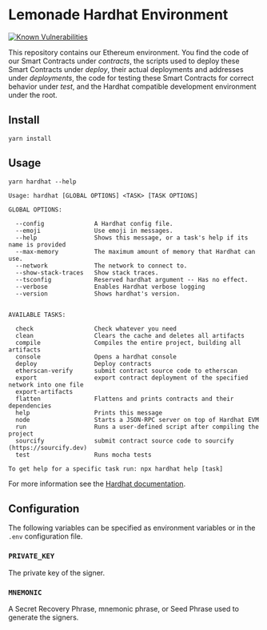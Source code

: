 # Lemonade Hardhat Environment
[![Known Vulnerabilities](https://snyk.io/test/github/lemonadesocial/lemonade-hardhat-environment/badge.svg)](https://snyk.io/test/github/lemonadesocial/lemonade-hardhat-environment)

This repository contains our Ethereum environment. You find the code of our Smart Contracts under *contracts*, the scripts used to deploy these Smart Contracts under *deploy*, their actual deployments and addresses under *deployments*, the code for testing these Smart Contracts for correct behavior under *test*, and the Hardhat compatible development environment under the root.

## Install

```shell
yarn install
```

## Usage

```shell
yarn hardhat --help
```

```
Usage: hardhat [GLOBAL OPTIONS] <TASK> [TASK OPTIONS]

GLOBAL OPTIONS:

  --config              A Hardhat config file.
  --emoji               Use emoji in messages.
  --help                Shows this message, or a task's help if its name is provided
  --max-memory          The maximum amount of memory that Hardhat can use.
  --network             The network to connect to.
  --show-stack-traces   Show stack traces.
  --tsconfig            Reserved hardhat argument -- Has no effect.
  --verbose             Enables Hardhat verbose logging
  --version             Shows hardhat's version.


AVAILABLE TASKS:

  check                 Check whatever you need
  clean                 Clears the cache and deletes all artifacts
  compile               Compiles the entire project, building all artifacts
  console               Opens a hardhat console
  deploy                Deploy contracts
  etherscan-verify      submit contract source code to etherscan
  export                export contract deployment of the specified network into one file
  export-artifacts
  flatten               Flattens and prints contracts and their dependencies
  help                  Prints this message
  node                  Starts a JSON-RPC server on top of Hardhat EVM
  run                   Runs a user-defined script after compiling the project
  sourcify              submit contract source code to sourcify (https://sourcify.dev)
  test                  Runs mocha tests

To get help for a specific task run: npx hardhat help [task]
```

For more information see the [Hardhat documentation](https://hardhat.org/getting-started/).

## Configuration

The following variables can be specified as environment variables or in the `.env` configuration file.

### `PRIVATE_KEY`

The private key of the signer.

### `MNEMONIC`

A Secret Recovery Phrase, mnemonic phrase, or Seed Phrase used to generate the signers.
